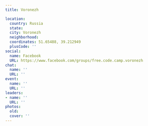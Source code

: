 ```yaml
---
title: Voronezh

location:
  country: Russia
  state: 
  city: Voronezh
  neighborhood: 
  coordinates: 51.65488, 39.212949
  plusCode: ''
social:
  name: Facebook
  URL: https://www.facebook.com/groups/free.code.camp.voronezh
chat:
  name: ''
  URL: ''
event:
  name: ''
  URL: ''
leaders:
- name: ''
  URL: ''
photos:
  old: 
  cover: ''
---
```


